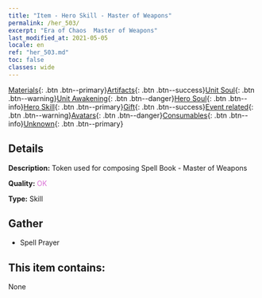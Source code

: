 ```yaml
---
title: "Item - Hero Skill - Master of Weapons"
permalink: /her_503/
excerpt: "Era of Chaos  Master of Weapons"
last_modified_at: 2021-05-05
locale: en
ref: "her_503.md"
toc: false
classes: wide
---
```

 [Materials](/Items/){: .btn .btn--primary}[Artifacts](/Items/Artifacts/){: .btn .btn--success}[Unit Soul](/Items/UnitSoul/){: .btn .btn--warning}[Unit Awakening](/Items/UnitAwakening/){: .btn .btn--danger}[Hero Soul](/Items/HeroSoul/){: .btn .btn--info}[Hero Skill](/Items/HeroSkill/){: .btn .btn--primary}[Gift](/Items/Gift/){: .btn .btn--success}[Event related](/Items/Events/){: .btn .btn--warning}[Avatars](/Items/Avatars/){: .btn .btn--danger}[Consumables](/Items/Consumables/){: .btn .btn--info}[Unknown](/Items/Unknown/){: .btn .btn--primary}

## Details
 **Description:** Token used for composing Spell Book - Master of Weapons

 **Quality:** <span style="color: #DA70D6">OK</span>

 **Type:** Skill

## Gather

*    Spell Prayer 

## This item contains:

  None

